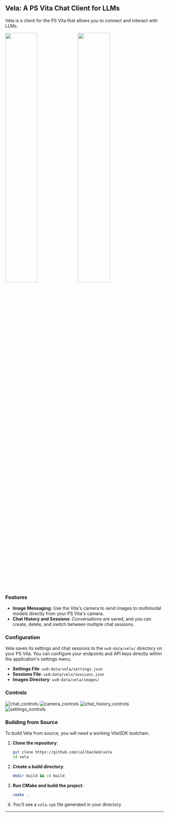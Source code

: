 ## Vela: A PS Vita Chat Client for LLMs

Vela is a client for the PS Vita that allows you to connect and interact with LLMs.

<p float="left">
  <img src="https://github.com/user-attachments/assets/2f5e3ab1-b661-4aae-81b2-9c4b0ec9c488" width="45%" />
  <img src="https://github.com/user-attachments/assets/5939117d-4cc4-4e57-a559-39c7796f96da" width="45%" />
</p>


### Features

*   **Image Messaging**: Use the Vita's camera to send images to multimodal models directly from your PS Vita's camera. 
*   **Chat History and Sessions**: Conversations are saved, and you can create, delete, and switch between multiple chat sessions.


### Configuration

Vela saves its settings and chat sessions to the `ux0:data/vela/` directory on your PS Vita. You can configure your endpoints and API keys directly within the application's settings menu.

*   **Settings File**: `ux0:data/vela/settings.json`
*   **Sessions File**: `ux0:data/vela/sessions.json`
*   **Images Directory**: `ux0:data/vela/images/`

### Controls


![chat_controls](https://github.com/user-attachments/assets/70701b21-fa79-4b72-9c7d-2a41ba170757)
![camera_controls](https://github.com/user-attachments/assets/9ad29a65-a9c6-4e76-a406-df9bca5488a3)
![chat_history_controls](https://github.com/user-attachments/assets/27eda19a-1bc9-46c7-9286-d9bcb99bca32)
![settings_controls](https://github.com/user-attachments/assets/c5c7aa9e-7843-47d4-85d0-1d1308f27f50)


### Building from Source

To build Vela from source, you will need a working VitaSDK toolchain.

1.  **Clone the repository**:
    ```bash
    git clone https://github.com/callbacked/vela
    cd vela
    ```

2.  **Create a build directory**:
    ```bash
    mkdir build && cd build
    ```

3.  **Run CMake and build the project**:
    ```bash
    cmake .
    ```

4.  You'll see a `vela.vpk` file generated in your directory



---
